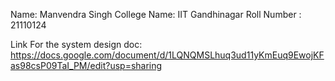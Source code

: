 Name: Manvendra Singh
College Name: IIT Gandhinagar
Roll Number : 21110124

Link For the system design doc: https://docs.google.com/document/d/1LQNQMSLhuq3ud11yKmEuq9EwojKFas98csP09TaI_PM/edit?usp=sharing

